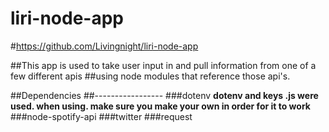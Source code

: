 # liri-node-app

#https://github.com/Livingnight/liri-node-app

##This app is used to take user input in and pull information from one of a few different apis
##using node modules that reference those api's.



##Dependencies
##-----------------
###dotenv
**dotenv and keys .js were used. when using. make sure you make your own in order for it to work**
###node-spotify-api
###twitter
###request